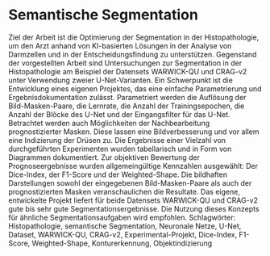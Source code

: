 # Semantische Segmentation

Ziel der Arbeit ist die Optimierung der Segmentation in der Histopathologie, um den Arzt anhand von KI-basierten Lösungen in der Analyse von Darmzellen und in der Entscheidungsfindung zu unterstützen. Gegenstand der vorgestellten Arbeit sind Untersuchungen zur Segmentation in der Histopathologie am Beispiel der Datensets WARWICK-QU und CRAG-v2 unter Verwendung zweier U-Net-Varianten. Ein Schwerpunkt ist die Entwicklung eines eigenen Projektes, das eine einfache Parametrierung und Ergebnisdokumentation zulässt. Parametriert werden die Auflösung der Bild-Masken-Paare, die Lernrate, die Anzahl der Trainingsepochen, die Anzahl der Blöcke des U-Net und der Eingangsfilter für das U-Net. Betrachtet werden auch Möglichkeiten der Nachbearbeitung prognostizierter Masken. Diese lassen eine Bildverbesserung und vor allem eine Indizierung der Drüsen zu. Die Ergebnisse einer Vielzahl von durchgeführten Experimenten wurden tabellarisch und in Form von Diagrammen dokumentiert.
Zur objektiven Bewertung der Prognoseergebnisse wurden allgemeingültige Kennzahlen ausgewählt: Der Dice-Index, der F1-Score und der Weighted-Shape. Die bildhaften Darstellungen sowohl der eingegebenen Bild-Masken-Paare als auch der prognostizierten Masken veranschaulichen die Resultate.
Das eigene, entwickelte Projekt liefert für beide Datensets WARWICK-QU und CRAG-v2 gute bis sehr gute Segmentationsergebnisse. Die Nutzung dieses Konzepts für ähnliche Segmentationsaufgaben wird empfohlen.
Schlagwörter: Histopathologie, semantische Segmentation, Neuronale Netze, U-Net, Dataset, WARWICK-QU, CRAG-v2, Experimental-Projekt, Dice-Index, F1-Score, Weighted-Shape, Konturerkennung, Objektindizierung
